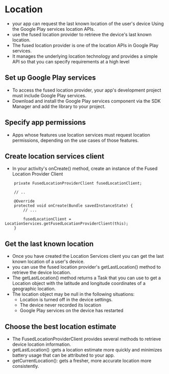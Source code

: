 # Location

* your app can request the last known location of the user's device Using the Google Play services location APIs.
* use the fused location provider to retrieve the device's last known location.
* The fused location provider is one of the location APIs in Google Play services.
* It manages the underlying location technology and provides a simple API so that you can specify requirements at a high level

## Set up Google Play services

* To access the fused location provider, your app's development project must include Google Play services.
* Download and install the Google Play services component via the SDK Manager and add the library to your project.

## Specify app permissions

* Apps whose features use location services must request location permissions, depending on the use cases of those features.

## Create location services client

* In your activity's onCreate() method, create an instance of the Fused Location Provider Client

```
    private FusedLocationProviderClient fusedLocationClient;

    // ..

    @Override
    protected void onCreate(Bundle savedInstanceState) {
        // ...

        fusedLocationClient = LocationServices.getFusedLocationProviderClient(this);
    }
```

## Get the last known location

* Once you have created the Location Services client you can get the last known location of a user's device.
* you can use the fused location provider's getLastLocation() method to retrieve the device location.
* The getLastLocation() method returns a Task that you can use to get a Location object with the latitude and longitude coordinates of a geographic location.
* The location object may be null in the following situations:
  * Location is turned off in the device settings.
  * The device never recorded its location
  * Google Play services on the device has restarted

## Choose the best location estimate

* The FusedLocationProviderClient provides several methods to retrieve device location information.
* getLastLocation() :gets a location estimate more quickly and minimizes battery usage that can be attributed to your app.
* getCurrentLocation(): gets a fresher, more accurate location more consistently. 
